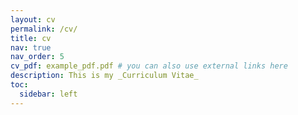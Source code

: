 ```yaml
---
layout: cv
permalink: /cv/
title: cv
nav: true
nav_order: 5
cv_pdf: example_pdf.pdf # you can also use external links here
description: This is my _Curriculum Vitae_
toc:
  sidebar: left
---
```

